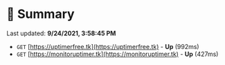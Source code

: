 # 📖 Summary
Last updated: **9/24/2021, 3:58:45 PM**

- `GET` [https://uptimerfree.tk](https://uptimerfree.tk) - **Up** (992ms)
- `GET` [https://monitoruptimer.tk](https://monitoruptimer.tk) - **Up** (427ms)
